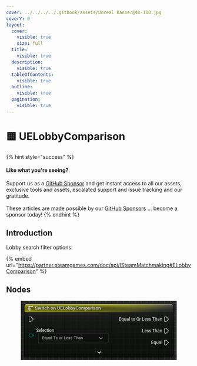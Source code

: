 ```yaml
---
cover: ../../../../.gitbook/assets/Unreal Banner@4x-100.jpg
coverY: 0
layout:
  cover:
    visible: true
    size: full
  title:
    visible: true
  description:
    visible: true
  tableOfContents:
    visible: true
  outline:
    visible: true
  pagination:
    visible: true
---
```


# 🟨 UELobbyComparison

{% hint style="success" %}
#### Like what you're seeing?

Support us as a [GitHub Sponsor](../../../../become-a-sponsor/) and get instant access to all our assets, exclusive tools and assets, escalated support and issue tracking and our gratitude.\
\
These articles are made possible by our [GitHub Sponsors](../../../../become-a-sponsor/) ... become a sponsor today!
{% endhint %}

## Introduction

Lobby search filter options.

{% embed url="https://partner.steamgames.com/doc/api/ISteamMatchmaking#ELobbyComparison" %}

## Nodes

<figure><img src="../../../../.gitbook/assets/image (4) (1) (1).png" alt=""><figcaption></figcaption></figure>
